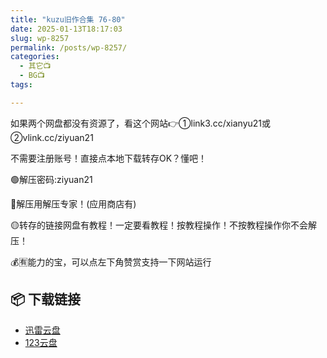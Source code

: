 ```yaml
---
title: "kuzu旧作合集 76-80"
date: 2025-01-13T18:17:03
slug: wp-8257
permalink: /posts/wp-8257/
categories:
  - 其它📺
  - BG📺
tags:

---
```


如果两个网盘都没有资源了，看这个网站👉①link3.cc/xianyu21或②vlink.cc/ziyuan21

不需要注册账号！直接点本地下载转存OK？懂吧！

🟢解压密码:ziyuan21

🔵解压用解压专家！(应用商店有)

🟡转存的链接网盘有教程！一定要看教程！按教程操作！不按教程操作你不会解压！

💰🈶能力的宝，可以点左下角赞赏支持一下网站运行

## 📦 下载链接
- [迅雷云盘](https://blziyuan21.com/pay-download/8257?key=907d68abfe&down_id=0)
- [123云盘](https://blziyuan21.com/pay-download/8257?key=907d68abfe&down_id=1)

